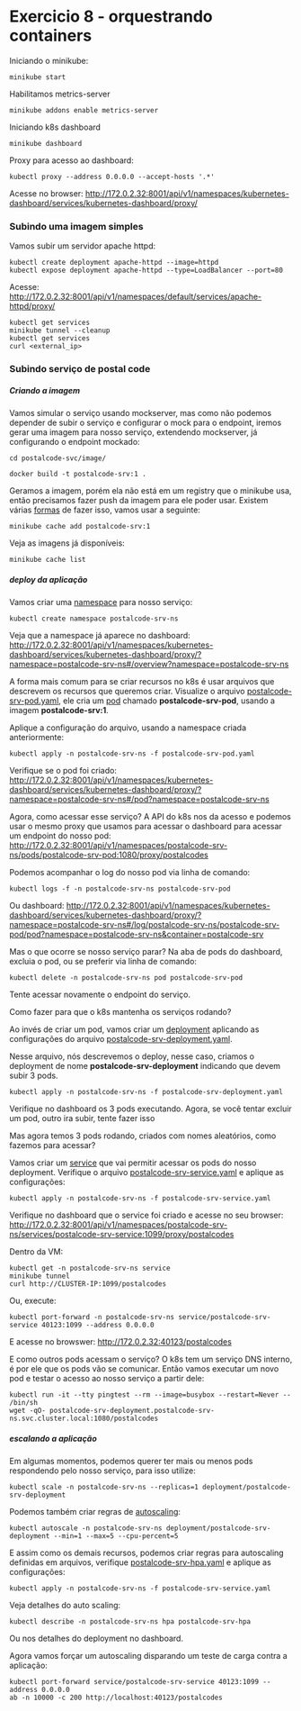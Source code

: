 # Exercicio 8 - orquestrando containers


Iniciando o minikube:

```
minikube start
```

Habilitamos metrics-server

```
minikube addons enable metrics-server
```

Iniciando k8s dashboard

```
minikube dashboard
```

Proxy para acesso ao dashboard:

```
kubectl proxy --address 0.0.0.0 --accept-hosts '.*'
```

Acesse no browser: http://172.0.2.32:8001/api/v1/namespaces/kubernetes-dashboard/services/kubernetes-dashboard/proxy/

### Subindo uma imagem simples

Vamos subir um servidor apache httpd:

```
kubectl create deployment apache-httpd --image=httpd
kubectl expose deployment apache-httpd --type=LoadBalancer --port=80
```

Acesse: http://172.0.2.32:8001/api/v1/namespaces/default/services/apache-httpd/proxy/

```
kubectl get services
minikube tunnel --cleanup
kubectl get services
curl <external_ip>
```

### Subindo serviço de postal code

##### Criando a imagem

Vamos simular o serviço usando mockserver, mas como não podemos depender de subir o serviço e configurar o mock para o endpoint, iremos gerar uma imagem para nosso serviço, extendendo mockserver, já configurando o endpoint mockado:

```
cd postalcode-svc/image/

docker build -t postalcode-srv:1 .
```

Geramos a imagem, porém ela não está em um registry que o minikube usa, então precisamos fazer push da imagem para ele poder usar. Existem várias [formas](https://minikube.sigs.k8s.io/docs/handbook/pushing/) de fazer isso, vamos usar a seguinte:


```
minikube cache add postalcode-srv:1
```

Veja as imagens já disponíveis:

```
minikube cache list
```

##### deploy da aplicação

Vamos criar uma [namespace](https://kubernetes.io/docs/concepts/overview/working-with-objects/namespaces/) para nosso serviço:

```
kubectl create namespace postalcode-srv-ns
```

Veja que a namespace já aparece no dashboard: http://172.0.2.32:8001/api/v1/namespaces/kubernetes-dashboard/services/kubernetes-dashboard/proxy/?namespace=postalcode-srv-ns#/overview?namespace=postalcode-srv-ns

A forma mais comum para se criar recursos no k8s é usar arquivos que descrevem os recursos que queremos criar. Visualize o arquivo [postalcode-srv-pod.yaml](postalcode-svc/deploy/postalcode-srv-pod.yaml), ele cria um [pod](https://kubernetes.io/docs/concepts/workloads/pods/) chamado **postalcode-srv-pod**, usando a imagem **postalcode-srv:1**.

Aplique a configuração do arquivo, usando a namespace criada anteriormente:

```
kubectl apply -n postalcode-srv-ns -f postalcode-srv-pod.yaml
```

Verifique se o pod foi criado: http://172.0.2.32:8001/api/v1/namespaces/kubernetes-dashboard/services/kubernetes-dashboard/proxy/?namespace=postalcode-srv-ns#/pod?namespace=postalcode-srv-ns

Agora, como acessar esse serviço? A API do k8s nos da acesso e podemos usar o mesmo proxy que usamos para acessar o dashboard para acessar um endpoint do nosso pod: http://172.0.2.32:8001/api/v1/namespaces/postalcode-srv-ns/pods/postalcode-srv-pod:1080/proxy/postalcodes

Podemos acompanhar o log do nosso pod via linha de comando:

```
kubectl logs -f -n postalcode-srv-ns postalcode-srv-pod
```

Ou dashboard: http://172.0.2.32:8001/api/v1/namespaces/kubernetes-dashboard/services/kubernetes-dashboard/proxy/?namespace=postalcode-srv-ns#/log/postalcode-srv-ns/postalcode-srv-pod/pod?namespace=postalcode-srv-ns&container=postalcode-srv

Mas o que ocorre se nosso serviço parar? Na aba de pods do dashboard, excluia o pod, ou se preferir via linha de comando:

```
kubectl delete -n postalcode-srv-ns pod postalcode-srv-pod
```

Tente acessar novamente o endpoint do serviço. 

Como fazer para que o k8s mantenha os serviços rodando? 

Ao invés de criar um pod, vamos criar um [deployment](https://kubernetes.io/docs/concepts/workloads/controllers/deployment/) aplicando as configurações do arquivo [postalcode-srv-deployment.yaml](postalcode-svc/deploy/postalcode-srv-deployment.yaml).

Nesse arquivo, nós descrevemos o deploy, nesse caso, criamos o deployment de nome **postalcode-srv-deployment** indicando que devem subir 3 pods.

```
kubectl apply -n postalcode-srv-ns -f postalcode-srv-deployment.yaml
```

Verifique no dashboard os 3 pods executando. Agora, se você tentar excluir um pod, outro ira subir, tente fazer isso

Mas agora temos 3 pods rodando, criados com nomes aleatórios, como fazemos para acessar? 

Vamos criar um [service](https://kubernetes.io/docs/concepts/services-networking/service/) que vai permitir acessar os pods do nosso deployment. Verifique o arquivo [postalcode-srv-service.yaml](postalcode-svc/deploy/postalcode-srv-service.yaml) e aplique as configurações:

```
kubectl apply -n postalcode-srv-ns -f postalcode-srv-service.yaml
```

Verifique no dashboard que o service foi criado e acesse no seu browser: http://172.0.2.32:8001/api/v1/namespaces/postalcode-srv-ns/services/postalcode-srv-service:1099/proxy/postalcodes

Dentro da VM:

```
kubectl get -n postalcode-srv-ns service
minikube tunnel
curl http://CLUSTER-IP:1099/postalcodes
```

Ou, execute:

```
kubectl port-forward -n postalcode-srv-ns service/postalcode-srv-service 40123:1099 --address 0.0.0.0
```

E acesse no browswer: http://172.0.2.32:40123/postalcodes

E como outros pods acessam o serviço? O k8s tem um serviço DNS interno, é por ele que os pods vão se comunicar. Então vamos executar um novo pod e testar o acesso ao nosso serviço a partir dele: 

```
kubectl run -it --tty pingtest --rm --image=busybox --restart=Never -- /bin/sh
wget -qO- postalcode-srv-deployment.postalcode-srv-ns.svc.cluster.local:1080/postalcodes
```

##### escalando a aplicação

Em algumas momentos, podemos querer ter mais ou menos pods respondendo pelo nosso serviço, para isso utilize: 

```
kubectl scale -n postalcode-srv-ns --replicas=1 deployment/postalcode-srv-deployment
```

Podemos também criar regras de [autoscaling](https://kubernetes.io/docs/tasks/run-application/horizontal-pod-autoscale-walkthrough/):

```
kubectl autoscale -n postalcode-srv-ns deployment/postalcode-srv-deployment --min=1 --max=5 --cpu-percent=5
```

E assim como os demais recursos, podemos criar regras para autoscaling definidas em arquivos, verifique [postalcode-srv-hpa.yaml](postalcode-svc/deploy/postalcode-srv-hpa.yaml) e aplique as configurações:

```
kubectl apply -n postalcode-srv-ns -f postalcode-srv-service.yaml
```

Veja detalhes do auto scaling:

```
kubectl describe -n postalcode-srv-ns hpa postalcode-srv-hpa
```

Ou nos detalhes do deployment no dashboard.

Agora vamos forçar um autoscaling disparando um teste de carga contra a aplicação:

```
kubectl port-forward service/postalcode-srv-service 40123:1099 --address 0.0.0.0
ab -n 10000 -c 200 http://localhost:40123/postalcodes
```